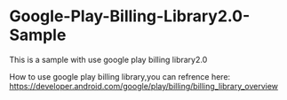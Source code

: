 # Google-Play-Billing-Library2.0-Sample
This is a sample with use google play billing library2.0

How to use google play billing library,you can refrence here: https://developer.android.com/google/play/billing/billing_library_overview
